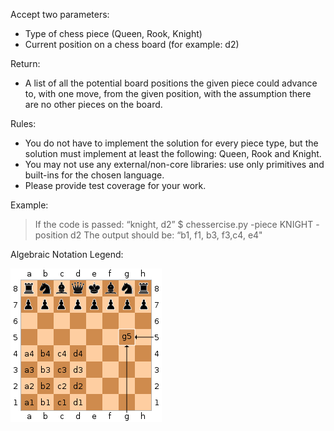 Accept two parameters:
- Type of chess piece (Queen, Rook, Knight)
- Current position on a chess board (for example: d2)

Return:
- A list of all the potential board positions the given piece could advance to, with one move, from the given position, with the assumption there are no other pieces on the board.

Rules:
- You do not have to implement the solution for every piece type, but the solution must implement at least the following: Queen, Rook and Knight.
- You may not use any external/non-core libraries: use only primitives and built-ins for the chosen language.
- Please provide test coverage for your work.

Example:

> If the code is passed:  “knight, d2”
>    $ chessercise.py -piece KNIGHT -position d2
> The output should be:  “b1, f1, b3, f3,c4, e4"

Algebraic Notation Legend: 

![Chess Board](chessboard.png "Chess Board")
